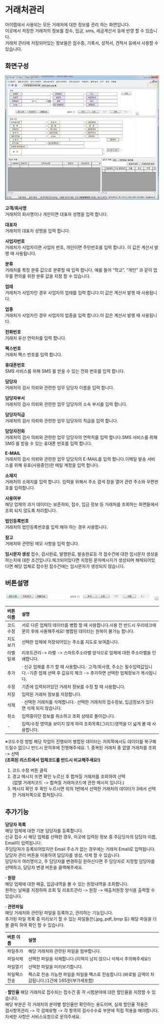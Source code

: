 # 거래처관리

아이랩에서 사용되는 모든 거래처에 대한 정보를 관리 하는 화면입니다.  
이곳에서 저장한 거래처의 정보를 접수, 입금, sms, 세금계산서 등에 반영 할 수 있습니다.  
거래처 관리에 저장되어있는 정보들은 접수증, 기록서, 성적서, 견적서 등에서 사용할 수 있습니다.

## 화면구성

![](../.gitbook/assets/20%20%285%29.png)

**고객/회사명**  
거래처의 회사명이나 개인이면 대표자 성명을 입력 합니다.

**대표자**  
거래처의 대표자 성명을 입력 합니다.

**사업자번호**  
거래처가 사업자이면 사업자 번호, 개인이면 주민번호를 입력 합니다. 이 값은 계산서 발행 때 사용됩니다.

**분류**  
거래처를 특정 분류 값으로 분류할 때 입력 합니다. 예를 들어 “학교”, “개인” 과 같이 업무를 편의를 위한 분류 값을 지정 할 수 있습니다.

**업태**  
거래처가 사업자인 경우 사업자의 업태를 입력 합니다.이 값은 계산서 발행 때 사용됩니다.

**업종**  
거래처가 사업자인 경우 사업자의 업종을 입력 합니다.이 값은 계산서 발행 때 사용됩니다.

**전화번호**  
거래처 유선 연락처를 입력 합니다.

**팩스번호**  
거래처 팩스 번호를 입력 합니다.

**휴대폰번호**  
SMS 서비스를 위해 SMS 를 받을 수 있는 전화 번호를 입력 합니다.

**담당자**  
거래처의 검사 의뢰와 관련한 업무 담당자 이름을 입력 합니다.

**담당자부서**  
거래처의 검사 의뢰와 관련한 업무 담당자의 소속 부서를 입력 합니다.

**담당자직급**  
거래처의 검사 의뢰와 관련한 업무 담당자의 직급을 입력 합니다.

**담당자전화**  
거래처의 검사 의뢰와 관련한 업무 담당자의 연락처를 입력 합니다.SMS 서비스를 위해 SMS 를 받을 수 있는 휴대폰 번호를 입력 합니다.

**E-MAIL**  
거래처의 검사 의뢰와 관련한 업무 담당자의 E-MAIL를 입력 합니다.이메일 발송 서비스를 위해 유효\(사용중인\)한 메일 계정을 입력 합니다.

**소재지**  
거래처의 소재지를 입력 합니다. 입력을 위해서 주소 검색 창을 열어 관련 주소와 우편번호를 입력합니다.

**사용여부**  
해당 업체의 과거 데이터는 보존하되, 접수, 입금 정보 등 거래처를 조회하는 화면들에서 조회 되지 않도록 처리합니다.

**법인등록번호**  
거래처의 법인등록번호를 입력 해야 하는 경우 사용합니다.

**참고**  
거래처와 관련된 메모 사항을 입력 합니다.

**임시문자 생성** 접수, 검사완료, 발행완료, 발송완료등 각 접수건에 대한 임시문자 생성을 하는지에 대한 조건입니다.체크되어있다면 지정된 문자메시지가 생성되며 해제되어있다면 해당 업체로 접수된 접수건에는 임시문자가 생성되지 않습니다.

## 버튼설명

![](../.gitbook/assets/21-6.png)

| 버튼 이름 | 설명 |
| :--- | :--- |
| 코드수정 | 서로 다른 업체의 데이터를 병합 할 때 사용합니다.사용 전 반드시 우리테크에 문의 후에 사용해주세요! 병합된 데이터는 원복이 불가능 합니다. |
| 지도보기 | 선택한 업체에 저장되어있는 주소를 지도로 보여줍니다. |
| 라벨일쇄 | 리포트관리-&gt; 라벨 -&gt; 스마트주소라벨 양식으로 업체에 대한 주소라벨을 인쇄합니다. |
| 추가 | · 신규 업체를 추가 할 때 사용합니다.· 고객/회사명, 주소는 필수입력값입니다.-기존 업체 선택 후 값유지 체크 -&gt; 추가하면 선택한 업체정보가 복사됩니다. |
| 수정 | 기존에 입력되어있던 거래처 정보를 수정 할 때 사용합니다. |
| 저장 | 입력된 거래처 정보를 저장합니다. |
| 삭제 | · 선택한 거래처를 삭제합니다.· 선택한 거래처의 접수정보, 입금정보가 있다면 삭제 되지 않습니다. |
| 취소 | 입력중이던 정보를 취소하고 조회 상태로 돌아갑니다. |
| - | 입력/수정 영역을 보이지 않게 하여 조회목록\(그리드\)영역을 더 넓게 볼 때 사용합니다. |

※코드수정 방법 해당 작업이 진행되어 병합된 데이터는 저희쪽에서도 데이터를 복구해 드릴수 없으니 반드시 문의후에 진행해주세요. 1. 중복된 거래처 중 없앨 거래처를 조회 -&gt; 선택  
**\(조회된 리스트에서 업체코드를 반드시 비교해주세요!\)**  
1. 코드 수정 버튼 클릭  
1. 경고 메시지 뜨면 확인 누르신 후 합쳐질 거래처를 조회하여 선택  
\(없앨 거래처코드 -&gt; 합쳐질 거래처코드에 관한 메시지 입니다.\)  
1. 메시지 확인 후 확인 누르시면 위의 1번에서 선택한 거래처의 데이터가 3에서 선택한 거래처쪽으로 합쳐집니다.

## 추가기능

**담당자 목록**  
해당 업체에 대한 기본 담당자를 등록합니다.  
신규 접수 시 해당 업체를 선택한 경우, 이곳에 입력된 정보 중 주담당자의 담당자 이름, Email이 입력됩니다.  
주담담자가 등록되어있지만 Email 주소가 없는 경우에는 거래처 Email로 입력됩니다.  
담당자 관리 버튼을 이용하여 담당자를 생성, 삭제 할 수 있습니다.  
담당자가 여러명이고, 주 담당자를 변경하길 원하신다면 주 담당자로 지정할 담당자를 선택하고, 담당자 변경 버튼을 클랙해주세요.

**· 원장**  
해당 업체에 대한 매출, 입금내역을 볼 수 있는 원장내역을 조회합니다.  
원하는 날짜를 지정하여 조회 및 리포트관리 -&gt; 원장 -&gt; 매출처원장 양식을 출력할 수 있습니다.

**· 관련파일**  
해당 거래처와 관련된 파일을 등록하고, 관리하는 기능입니다.  
추가된 파일 목록 중 미리보기 할 수 있는 파일들은\(.jpg,.pdf,.bmp 등\) 해당 파일을 더블 클릭 하여 확인 할 수 있습니다.

| 버튼 이름 | 설명 |
| :--- | :--- |
| 파일추가 | 해당 거래처와 관련된 파일을 첨부합니다. |
| 파일삭제 | 선택한 파일을 삭제합니다.\(이력이 남지 않으니 삭제시 주의해주세요!\) |
| 파일열기 | 선택한 파일을 미리보기합니다. |
| 파일팩스전송 | 팩스로 전송 가능한 파일을 파일을 팩스로 전송합니다.\(바로빌 금액이 차감됩니다.\)1건에 165원\(부가세포함\) |

**· 할인율** 해당 거래처로 접수되는 접수건 중 각 시험분야에 대한 할인율을 지정할 수 있습니다.  
해당 부분은 각 거래처의 분야별 할인율만 확인하는 용도이며, 실제 할인율 적용은  
검사항목관리 -&gt; 각 검체유형 -&gt; 각 항목의 검사수수료 부분에 직접 적용을 해야합니다.  
자세한 사항은 서비스요청으로 문의주세요.

